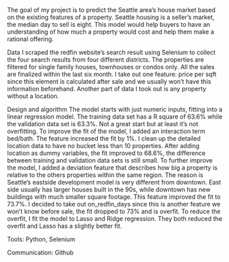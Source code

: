 The goal of my project is to predict the Seattle area’s house market based on the existing features of a property. Seattle housing is a seller’s market, the median day to sell is eight. This model would help buyers to have an understanding of how much a property would cost and help them make a rational offering.

Data 
I scraped the redfin website’s search result using Selenium to collect the four search results from four different districts. The properties are filtered for single family houses, townhouses or condos only. All the sales are finalized within the last six month. 
I take out one feature: price per sqft since this element is calculated after sale and we usually won’t have this information beforehand. Another part of data I took out is any property without a location. 

Design and algorithm
The model starts with just numeric inputs, fitting into a linear regression model. The training data set has a R square of 63.6% while the validation data set is  63.3%. Not a great start but at least it’s not overfitting. 
To improve the fit of the model, I added an interaction term bed/bath. The feature increased the fit by 1%. I clean up the detailed location data to have no bucket less than 10 properties. After adding location as dummy variables, the fit improved to 68.6%, the difference between training and validation data sets is still small. To further improve the model, I added a deviation feature that describes how big a property is relative to the others properties within the same region. The reason is Seattle’s eastside development model is very different from downtown. East side usually has larger houses built in the 90s, while downtown has new buildings with much smaller square footage. This feature improved the fit to 73.7%. I decided to take out on_redfin_days since this is another feature we won’t know before sale, the fit dropped to 73% and is overfit. To reduce the overfit, I fit the model to Lasso and Ridge regression. They both reduced the overfit and Lasso has a slightly better fit. 

Tools: Python, Selenium

Communication: Github
